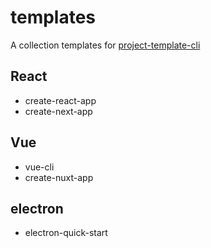 # templates

A collection templates for [project-template-cli](https://github.com/njzydark/project-template-cli)

## React

- create-react-app
- create-next-app

## Vue

- vue-cli
- create-nuxt-app

## electron

- electron-quick-start
